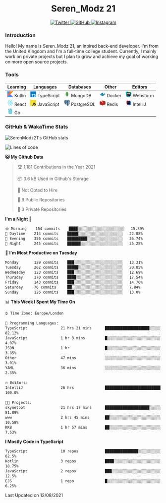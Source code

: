 <div align="center">
  <h1>Seren_Modz 21</h1>
  <a href="https://twitter.com/SerenModz21">
    <img alt="Twitter" src="https://img.shields.io/badge/twitter%20-%231DA1F2.svg?&style=for-the-badge&logo=Twitter&logoColor=white">
  </a>
  <a href="https://github.com/SerenModz21">
    <img alt="GitHub" src="https://img.shields.io/badge/github%20-%23121011.svg?&style=for-the-badge&logo=github&logoColor=white">
  </a>
  <a href="https://www.instagram.com/serenmodz21">
    <img alt="Instagram" src="https://img.shields.io/badge/instagram%20-%23E4405F.svg?&style=for-the-badge&logo=Instagram&logoColor=white">
  </a>
</div>

### Introduction

Hello! My name is Seren_Modz 21, an inpired back-end developer. I'm from the United Kingdom and I'm a full-time college student. Currently, I mainly work on private projects but I plan to grow and achieve my goal of working on more open source projects. 

### Tools

 **Learning**                                        | **Languages**                                               | **Databases**                                               | **Other**                                           | **Editors**                                                  
-----------------------------------------------------|-------------------------------------------------------------|-------------------------------------------------------------|-----------------------------------------------------|--------------------------------------------------------------
 <img width="19px" src="./assets/kotlin.svg"> Kotlin | <img width="19px" src="./assets/typescript.svg"> TypeScript | <img width="19px" src="./assets/mongodb.svg"> MongoDB       | <img width="19px" src="./assets/docker.svg"> Docker | <img width="19px" src="./assets/webstorm.svg"> Webstorm      
 <img width="19px" src="./assets/react.svg"> React   | <img width="19px" src="./assets/javascript.svg"> JavaScript | <img width="19px" src="./assets/postgresql.svg"> PostgreSQL | <img width="19px" src="./assets/redis.svg"> Redis   | <img width="19px" src="./assets/intellij-idea.svg"> IntelliJ
 <img width="19px" src="./assets/go.svg"> Go         |                                                             |                                                             |                                                     |                                                                                                               

### GitHub & WakaTime Stats

![SerenModz21's GitHub stats](https://github-readme-stats.vercel.app/api?username=SerenModz21&show_icons=true&theme=dark)

<!--START_SECTION:waka-->
![Lines of code](https://img.shields.io/badge/From%20Hello%20World%20I%27ve%20Written-16303%20lines%20of%20code-blue)

**🐱 My Github Data** 

> 🏆 1,181 Contributions in the Year 2021
 > 
> 📦 3.6 kB Used in Github's Storage 
 > 
> 🚫 Not Opted to Hire
 > 
> 📜 9 Public Repositories 
 > 
> 🔑 3 Private Repositories  
 > 
**I'm a Night 🦉** 

```text
🌞 Morning    154 commits    ████░░░░░░░░░░░░░░░░░░░░░   15.89% 
🌆 Daytime    214 commits    █████░░░░░░░░░░░░░░░░░░░░   22.08% 
🌃 Evening    356 commits    █████████░░░░░░░░░░░░░░░░   36.74% 
🌙 Night      245 commits    ██████░░░░░░░░░░░░░░░░░░░   25.28%

```
📅 **I'm Most Productive on Tuesday** 

```text
Monday       129 commits    ███░░░░░░░░░░░░░░░░░░░░░░   13.31% 
Tuesday      202 commits    █████░░░░░░░░░░░░░░░░░░░░   20.85% 
Wednesday    123 commits    ███░░░░░░░░░░░░░░░░░░░░░░   12.69% 
Thursday     170 commits    ████░░░░░░░░░░░░░░░░░░░░░   17.54% 
Friday       143 commits    ███░░░░░░░░░░░░░░░░░░░░░░   14.76% 
Saturday     76 commits     ██░░░░░░░░░░░░░░░░░░░░░░░   7.84% 
Sunday       126 commits    ███░░░░░░░░░░░░░░░░░░░░░░   13.0%

```


📊 **This Week I Spent My Time On** 

```text
⌚︎ Time Zone: Europe/London

💬 Programming Languages: 
TypeScript               21 hrs 21 mins      ████████████████████░░░░░   82.12% 
JavaScript               1 hr 3 mins         █░░░░░░░░░░░░░░░░░░░░░░░░   4.07% 
JSON                     1 hr                █░░░░░░░░░░░░░░░░░░░░░░░░   3.85% 
Other                    47 mins             ░░░░░░░░░░░░░░░░░░░░░░░░░   3.01% 
YAML                     36 mins             ░░░░░░░░░░░░░░░░░░░░░░░░░   2.35%

🔥 Editors: 
IntelliJ                 26 hrs              █████████████████████████   100.0%

🐱‍💻 Projects: 
skynetbot                21 hrs 17 mins      ████████████████████░░░░░   81.89% 
www                      2 hrs 45 mins       ██░░░░░░░░░░░░░░░░░░░░░░░   10.58% 
KKB                      1 hr 57 mins        ██░░░░░░░░░░░░░░░░░░░░░░░   7.53%

```

**I Mostly Code in TypeScript** 

```text
TypeScript               10 repos            ███████████████░░░░░░░░░░   62.5% 
Kotlin                   3 repos             ████░░░░░░░░░░░░░░░░░░░░░   18.75% 
JavaScript               2 repos             ███░░░░░░░░░░░░░░░░░░░░░░   12.5% 
EJS                      1 repo              █░░░░░░░░░░░░░░░░░░░░░░░░   6.25%

```



 Last Updated on 12/08/2021
<!--END_SECTION:waka-->
